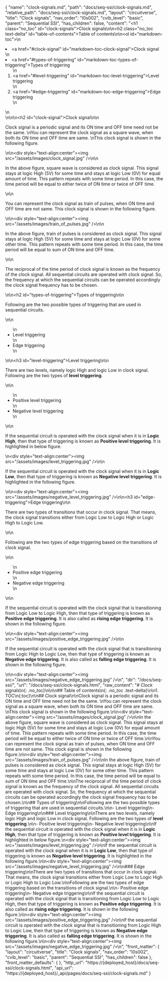 {
  "name": "clock-signals.md",
  "path": "docs/seq-ssi/clock-signals.md",
  "relative_path": "docs/seq-ssi/clock-signals.md",
  "layout": "circuitverse",
  "title": "Clock signals",
  "nav_order": "l0s002",
  "cvib_level": "basic",
  "parent": "Sequential SSI",
  "has_children": false,
  "content": "<h1 class=\"no_toc\" id=\"clock-signals\">Clock signals</h1>\n\n<h2 class=\"no_toc text-delta\" id=\"table-of-contents\">Table of contents</h2>\n\n<ol id=\"markdown-toc\">\n  <li><a href=\"#clock-signal\" id=\"markdown-toc-clock-signal\">Clock signal</a></li>\n  <li><a href=\"#types-of-triggering\" id=\"markdown-toc-types-of-triggering\">Types of triggering</a>    <ol>\n      <li><a href=\"#level-triggering\" id=\"markdown-toc-level-triggering\">Level triggering</a></li>\n      <li><a href=\"#edge-triggering\" id=\"markdown-toc-edge-triggering\">Edge triggering</a></li>\n    </ol>\n  </li>\n</ol>\n\n<h2 id=\"clock-signal\">Clock signal</h2>\n\n<p>Clock signal is a periodic signal and its ON time and OFF time need not be the same. \nYou can represent the clock signal as a square wave, when both its ON time and OFF time are same. \nThis clock signal is shown in the following figure.</p>\n\n<div style=\"text-align:center\"><img src=\"/assets/images/clock_signal.jpg\" /></div>\n\n<p>In the above figure, square wave is considered as clock signal. This signal stays at logic High (5V) for some time and stays at logic Low (0V) for equal amount of time. This pattern repeats with some time period. In this case, the time period will be equal to either twice of ON time or twice of OFF time.</p>\n\n<p>You can represent the clock signal as train of pulses, when ON time and OFF time are not same. This clock signal is shown in the following figure.</p>\n\n<div style=\"text-align:center\"><img src=\"/assets/images/train_of_pulses.jpg\" /></div>\n\n<p>In the above figure, train of pulses is considered as clock signal. This signal stays at logic High (5V) for some time and stays at logic Low (0V) for some other time. This pattern repeats with some time period. In this case, the time period will be equal to sum of ON time and OFF time.</p>\n\n<p>The reciprocal of the time period of clock signal is known as the frequency of the clock signal. All sequential circuits are operated with clock signal. So, the frequency at which the sequential circuits can be operated accordingly the clock signal frequency has to be chosen.</p>\n\n<h2 id=\"types-of-triggering\">Types of triggering</h2>\n\n<p>Following are the two possible types of triggering that are used in sequential circuits.</p>\n\n<ul>\n  <li>Level triggering</li>\n  <li>Edge triggering</li>\n</ul>\n\n<h3 id=\"level-triggering\">Level triggering</h3>\n\n<p>There are two levels, namely logic High and logic Low in clock signal. Following are the two types of <strong>level triggering</strong>.</p>\n\n<ul>\n  <li>Positive level triggering</li>\n  <li>Negative level triggering</li>\n</ul>\n\n<p>If the sequential circuit is operated with the clock signal when it is in <strong>Logic High</strong>, then that type of triggering is known as <strong>Positive level triggering</strong>. It is highlighted in below figure.</p>\n<div style=\"text-align:center\"><img src=\"/assets/images/level_triggering.jpg\" /></div>\n\n<p>If the sequential circuit is operated with the clock signal when it is in <strong>Logic Low</strong>, then that type of triggering is known as <strong>Negative level triggering</strong>. It is highlighted in the following figure.</p>\n\n<div style=\"text-align:center\"><img src=\"/assets/images/negative_level_triggering.jpg\" /></div>\n\n<h3 id=\"edge-triggering\">Edge triggering</h3>\n\n<p>There are two types of transitions that occur in clock signal. That means, the clock signal transitions either from Logic Low to Logic High or Logic High to Logic Low.</p>\n\n<p>Following are the two types of edge triggering based on the transitions of clock signal.</p>\n\n<ul>\n  <li>Positive edge triggering</li>\n  <li>Negative edge triggering</li>\n</ul>\n\n<p>If the sequential circuit is operated with the clock signal that is transitioning from Logic Low to Logic High, then that type of triggering is known as <strong>Positive edge triggering</strong>. It is also called as <strong>rising edge triggering</strong>. It is shown in the following figure.</p>\n\n<div style=\"text-align:center\"><img src=\"/assets/images/positive_edge_triggering.jpg\" /></div>\n\n<p>If the sequential circuit is operated with the clock signal that is transitioning from Logic High to Logic Low, then that type of triggering is known as <strong>Negative edge triggering</strong>. It is also called as <strong>falling edge triggering</strong>. It is shown in the following figure.</p>\n\n<div style=\"text-align:center\"><img src=\"/assets/images/negative_edge_triggering.jpg\" /></div>\n",
  "dir": "/docs/seq-ssi/",
  "url": "/docs/seq-ssi/clock-signals.html",
  "raw_content": "# Clock signals\n{: .no_toc}\n\n\n## Table of contents\n{: .no_toc .text-delta}\n\n1. TOC\n{:toc}\n\n## Clock signal\n\nClock signal is a periodic signal and its ON time and OFF time need not be the same. \nYou can represent the clock signal as a square wave, when both its ON time and OFF time are same. \nThis clock signal is shown in the following figure.\n\n<div style=\"text-align:center\"><img src=\"/assets/images/clock_signal.jpg\" /></div>\n\nIn the above figure, square wave is considered as clock signal. This signal stays at logic High (5V) for some time and stays at logic Low (0V) for equal amount of time. This pattern repeats with some time period. In this case, the time period will be equal to either twice of ON time or twice of OFF time.\n\nYou can represent the clock signal as train of pulses, when ON time and OFF time are not same. This clock signal is shown in the following figure.\n\n<div style=\"text-align:center\"><img src=\"/assets/images/train_of_pulses.jpg\" /></div>\n\nIn the above figure, train of pulses is considered as clock signal. This signal stays at logic High (5V) for some time and stays at logic Low (0V) for some other time. This pattern repeats with some time period. In this case, the time period will be equal to sum of ON time and OFF time.\n\nThe reciprocal of the time period of clock signal is known as the frequency of the clock signal. All sequential circuits are operated with clock signal. So, the frequency at which the sequential circuits can be operated accordingly the clock signal frequency has to be chosen.\n\n## Types of triggering\n\nFollowing are the two possible types of triggering that are used in sequential circuits.\n\n- Level triggering\n- Edge triggering\n\n### Level triggering\n\nThere are two levels, namely logic High and logic Low in clock signal. Following are the two types of **level triggering**.\n\n- Positive level triggering\n- Negative level triggering\n\nIf the sequential circuit is operated with the clock signal when it is in **Logic High**, then that type of triggering is known as **Positive level triggering**. It is highlighted in below figure.\n<div style=\"text-align:center\"><img src=\"/assets/images/level_triggering.jpg\" /></div>\n\nIf the sequential circuit is operated with the clock signal when it is in **Logic Low**, then that type of triggering is known as **Negative level triggering**. It is highlighted in the following figure.\n\n<div style=\"text-align:center\"><img src=\"/assets/images/negative_level_triggering.jpg\" /></div>\n\n### Edge triggering\n\nThere are two types of transitions that occur in clock signal. That means, the clock signal transitions either from Logic Low to Logic High or Logic High to Logic Low.\n\nFollowing are the two types of edge triggering based on the transitions of clock signal.\n\n- Positive edge triggering\n- Negative edge triggering\n\nIf the sequential circuit is operated with the clock signal that is transitioning from Logic Low to Logic High, then that type of triggering is known as **Positive edge triggering**. It is also called as **rising edge triggering**. It is shown in the following figure.\n\n<div style=\"text-align:center\"><img src=\"/assets/images/positive_edge_triggering.jpg\" /></div>\n\nIf the sequential circuit is operated with the clock signal that is transitioning from Logic High to Logic Low, then that type of triggering is known as **Negative edge triggering**. It is also called as **falling edge triggering**. It is shown in the following figure.\n\n<div style=\"text-align:center\"><img src=\"/assets/images/negative_edge_triggering.jpg\" /></div>\n",
  "front_matter": {
    "layout": "circuitverse",
    "title": "Clock signals",
    "nav_order": "l0s002",
    "cvib_level": "basic",
    "parent": "Sequential SSI",
    "has_children": false
  },
  "front_matter_defaults": {
  },
  "http_url": "https://{deployed_host}/docs/seq-ssi/clock-signals.html",
  "api_url": "https://{deployed_host}/_api/pages/docs/seq-ssi/clock-signals.md"
}